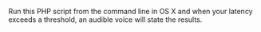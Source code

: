 Run this PHP script from the command line in OS X and when your latency exceeds a threshold, an audible voice will state the results.
